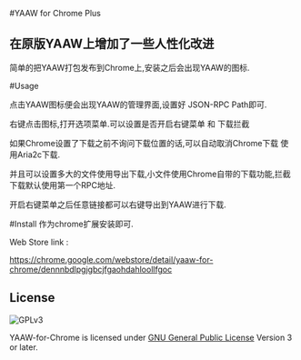 #YAAW for Chrome Plus

在原版YAAW上增加了一些人性化改进
--------------------------------------------
简单的把YAAW打包发布到Chrome上,安装之后会出现YAAW的图标.

#Usage


点击YAAW图标便会出现YAAW的管理界面,设置好 JSON-RPC Path即可.

右键点击图标,打开选项菜单.可以设置是否开启右键菜单 和 下载拦截

如果Chrome设置了下载之前不询问下载位置的话,可以自动取消Chrome下载 使用Aria2c下载.

并且可以设置多大的文件使用导出下载,小文件使用Chrome自带的下载功能,拦截下载默认使用第一个RPC地址.

开启右键菜单之后任意链接都可以右键导出到YAAW进行下载.


#Install
作为chrome扩展安装即可.

Web Store link : 

https://chrome.google.com/webstore/detail/yaaw-for-chrome/dennnbdlpgjgbcjfgaohdahloollfgoc


License
-------
![GPLv3](https://www.gnu.org/graphics/gplv3-127x51.png)

YAAW-for-Chrome is licensed under [GNU General Public License](https://www.gnu.org/licenses/gpl.html) Version 3 or later.
